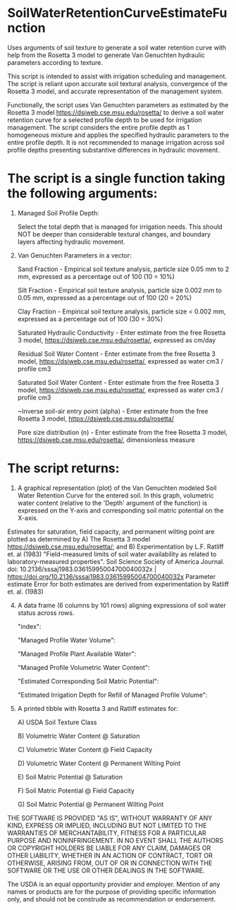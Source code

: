 # SoilWaterRetentionCurveEstimateFunction
Uses arguments of soil texture to generate a soil water retention curve with help from the Rosetta 3 model to generate Van Genuchten hydraulic parameters according to texture.


This script is intended to assist with irrigation scheduling and management. The script is reliant upon accurate soil textural analysis, convergence of the Rosetta 3 model,
and accurate representation of the management system.

Functionally, the script uses Van Genuchten parameters as estimated by the Rosetta 3 model <https://dsiweb.cse.msu.edu/rosetta/> to derive a soil water retention curve for a selected profile depth to be used for irrigation management.
The script considers the entire profile depth as 1 homogeneous mixture and applies the specified hydraulic parameters to the entire profile depth. It is not recommended to manage irrigation across soil profile depths presenting substantive differences in hydraulic movement.

# The script is a single function taking the following arguments:
1) Managed Soil Profile Depth:
   
   Select the total depth that is managed for irrigation needs. This should NOT be deeper than considerable textural changes, and boundary layers affecting hydraulic movement.
2) Van Genuchten Parameters in a vector:
   
     Sand Fraction                         - Empirical soil texture analysis, particle size 0.05 mm to 2 mm, expressed as a percentage out of 100 (10 = 10%)
   
     Silt Fraction                         - Empirical soil texture analysis, particle size 0.002 mm to 0.05 mm, expressed as a percentage out of 100 (20 = 20%)
   
     Clay Fraction                         - Empirical soil texture analysis, particle size < 0.002 mm, expressed as a percentage out of 100 (30 = 30%)
   
     Saturated Hydraulic Conductivity      - Enter estimate from the free Rosetta 3 model, <https://dsiweb.cse.msu.edu/rosetta/>, expressed as cm/day
   
     Residual Soil Water Content           - Enter estimate from the free Rosetta 3 model, <https://dsiweb.cse.msu.edu/rosetta/>, expressed as water cm3 / profile cm3
   
     Saturated Soil Water Content          - Enter estimate from the free Rosetta 3 model, <https://dsiweb.cse.msu.edu/rosetta/>, expressed as water cm3 / profile cm3
   
     ~Inverse soil-air entry point (alpha) - Enter estimate from the free Rosetta 3 model, <https://dsiweb.cse.msu.edu/rosetta/>
   
     Pore size distribution (n)            - Enter estimate from the free Rosetta 3 model, <https://dsiweb.cse.msu.edu/rosetta/>, dimensionless measure

# The script returns:
1) A graphical representation (plot) of the Van Genuchten modeled Soil Water Retention Curve for the entered soil. In this graph, volumetric water content (relative to the 'Depth' argument of the function) is expressed on the Y-axis and corresponding soil matric potential on the X-axis.

  Estimates for saturation, field capacity, and permanent wilting point are plotted as determined by A) The Rosetta 3 model <https://dsiweb.cse.msu.edu/rosetta/>; and B) Experimentation by L.F. Ratliff et. al (1983) "Field-measured limits of soil water availability as related to laboratory-measured properties". Soil Science Society of America Journal. doi: 10.2136/sssaj1983.03615995004700040032x | <https://doi.org/10.2136/sssaj1983.03615995004700040032x>
     Parameter estimate Error for both estimates are derived from experimentation by Ratliff et. al. (1983)
     
4) A data frame (6 columns by 101 rows) aligning expressions of soil water status across rows.
   
     "index":
   
     "Managed Profile Water Volume":
   
     "Managed Profile Plant Available Water":
   
     "Managed Profile Volumetric Water Content":
   
     "Estimated Corresponding Soil Matric Potential":
   
     "Estimated Irrigation Depth for Refill of Managed Profile Volume":

 5) A printed tibble with Rosetta 3 and Ratliff estimates for:
    
     A) USDA Soil Texture Class
    
     B) Volumetric Water Content @ Saturation
    
     C) Volumetric Water Content @ Field Capacity
    
     D) Volumetric Water Content @ Permanent Wilting Point
    
     E) Soil Matric Potential @ Saturation
    
     F) Soil Matric Potential @ Field Capacity
    
     G) Soil Matric Potential @ Permanent Wilting Point


THE SOFTWARE IS PROVIDED "AS IS", WITHOUT WARRANTY OF ANY KIND, EXPRESS OR IMPLIED, INCLUDING BUT NOT LIMITED TO THE WARRANTIES OF MERCHANTABILITY, FITNESS FOR A PARTICULAR PURPOSE AND NONINFRINGEMENT. IN NO EVENT SHALL THE AUTHORS OR COPYRIGHT HOLDERS BE LIABLE FOR ANY CLAIM, DAMAGES OR OTHER LIABILITY, WHETHER IN AN ACTION OF CONTRACT, TORT OR OTHERWISE, ARISING FROM, OUT OF OR IN CONNECTION WITH THE SOFTWARE OR THE USE OR OTHER DEALINGS IN THE SOFTWARE.

The USDA is an equal opportunity provider and employer. Mention of any names or products are for the purpose of providing specific information only, and should not be construde as recommendation or endorsement.
